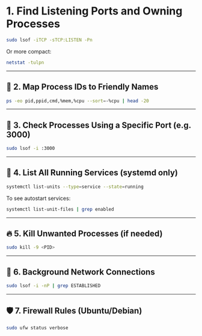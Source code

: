 # 1. Find Listening Ports and Owning Processes

```bash
sudo lsof -iTCP -sTCP:LISTEN -Pn
```

Or more compact:
```bash
netstat -tulpn
```

---

## 🧠 2. Map Process IDs to Friendly Names

```bash
ps -eo pid,ppid,cmd,%mem,%cpu --sort=-%cpu | head -20
```

---

## 🧪 3. Check Processes Using a Specific Port (e.g. 3000)

```bash
sudo lsof -i :3000
```

---

## 🧹 4. List All Running Services (systemd only)

```bash
systemctl list-units --type=service --state=running
```

To see autostart services:
```bash
systemctl list-unit-files | grep enabled
```

---

## 🔥 5. Kill Unwanted Processes (if needed)

```bash
sudo kill -9 <PID>
```

---

## 📡 6. Background Network Connections

```bash
sudo lsof -i -nP | grep ESTABLISHED
```

---

## 🛡️ 7. Firewall Rules (Ubuntu/Debian)

```bash
sudo ufw status verbose
```